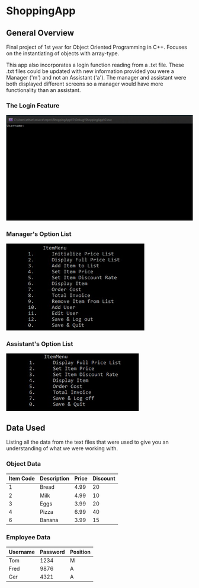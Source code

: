 # ShoppingApp

## General Overview
Final project of 1st year for Object Oriented Programming in C++. Focuses on the instantiating of objects with array-type.

This app also incorporates a login function reading from a .txt file. These .txt files could be updated with new information
provided you were a Manager ('m') and not an Assistant ('a'). The manager and assistant were both displayed different screens
so a manager would have more functionality than an assistant.

### The Login Feature
![Requires username and password to access app portal](LoginSystem.gif)

### Manager's Option List
![Basic feature list with the ability to add and delete items and employees from the database](ManagerList.jpg)

### Assistant's Option List
![Barebones feature list, minimal functionaility](AssistantList.jpg)

## Data Used
Listing all the data from the text files that were used to give you an understanding of what we were working with.

### Object Data
| Item Code | Description | Price | Discount |
|-----------|-------------|-------|----------|
| 1	        |  Bread	    | 4.99	|  20	     |
| 2	        |  Milk	      | 4.99	|  10	     |
| 3	        |  Eggs	      | 3.99	|  20	     |
| 4	        |  Pizza	    | 6.99	|  40	     |
| 6	        |  Banana	    | 3.99	|  15	     |


### Employee Data
| Username | Password | Position | 
|----------|----------|----------|
|Tom	     |1234	    |M	       |
|Fred	     |9876	    |A	       |
|Ger	     |4321	    |A	       |
